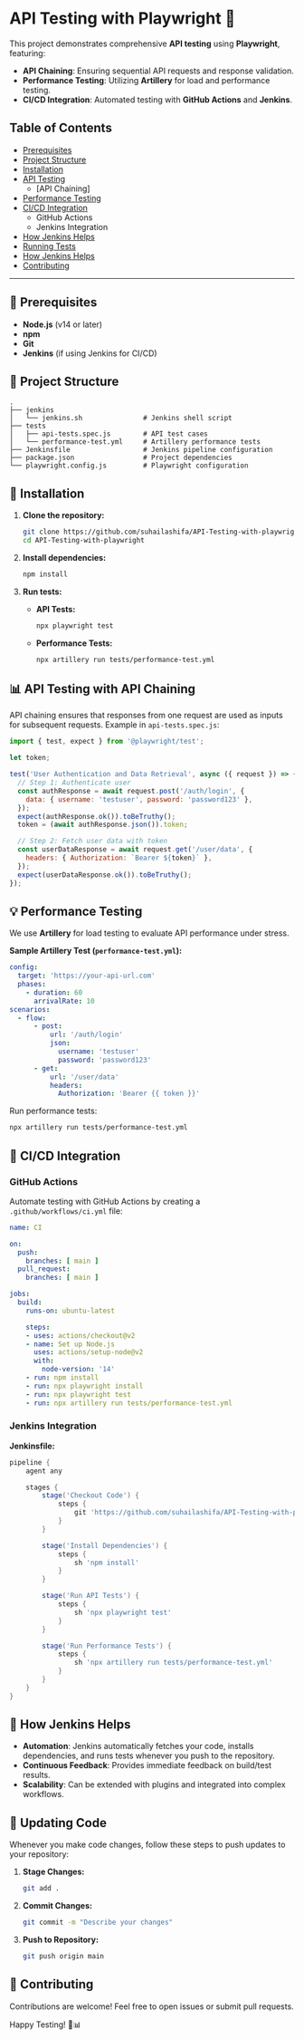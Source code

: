 # API Testing with Playwright 🚀

This project demonstrates comprehensive **API testing** using **Playwright**, featuring:

- **API Chaining**: Ensuring sequential API requests and response validation.
- **Performance Testing**: Utilizing **Artillery** for load and performance testing.
- **CI/CD Integration**: Automated testing with **GitHub Actions** and **Jenkins**.

## Table of Contents

- [Prerequisites](#prerequisites)
- [Project Structure](#project-structure)
- [Installation](#installation)
- [API Testing](#api-testing-with-api-chaining)
  - [API Chaining]
- [Performance Testing](#performance-testing)
- [CI/CD Integration](#ci/cd-integrations)
  - GitHub Actions
  - Jenkins Integration
- [How Jenkins Helps](#ci/cd-integrations)
- [Running Tests](#running-tests)
- [How Jenkins Helps](#how-jenkins-helps)
- [Contributing](#contributing)

---

## 🔧 Prerequisites

- **Node.js** (v14 or later)
- **npm**
- **Git**
- **Jenkins** (if using Jenkins for CI/CD)

## 📂 Project Structure

```plaintext
.
├── jenkins
│   └── jenkins.sh               # Jenkins shell script
├── tests
│   ├── api-tests.spec.js        # API test cases
│   └── performance-test.yml     # Artillery performance tests
├── Jenkinsfile                  # Jenkins pipeline configuration
├── package.json                 # Project dependencies
└── playwright.config.js         # Playwright configuration
```

## 🔄 Installation

1. **Clone the repository:**

   ```bash
   git clone https://github.com/suhailashifa/API-Testing-with-playwright.git
   cd API-Testing-with-playwright
   ```

2. **Install dependencies:**

   ```bash
   npm install
   ```

3. **Run tests:**

   - **API Tests:**
     ```bash
     npx playwright test
     ```
   - **Performance Tests:**
     ```bash
     npx artillery run tests/performance-test.yml
     ```

## 📊 API Testing with API Chaining

API chaining ensures that responses from one request are used as inputs for subsequent requests. Example in `api-tests.spec.js`:

```javascript
import { test, expect } from '@playwright/test';

let token;

test('User Authentication and Data Retrieval', async ({ request }) => {
  // Step 1: Authenticate user
  const authResponse = await request.post('/auth/login', {
    data: { username: 'testuser', password: 'password123' },
  });
  expect(authResponse.ok()).toBeTruthy();
  token = (await authResponse.json()).token;

  // Step 2: Fetch user data with token
  const userDataResponse = await request.get('/user/data', {
    headers: { Authorization: `Bearer ${token}` },
  });
  expect(userDataResponse.ok()).toBeTruthy();
});
```

## 💡 Performance Testing

We use **Artillery** for load testing to evaluate API performance under stress.

**Sample Artillery Test (`performance-test.yml`):**

```yaml
config:
  target: 'https://your-api-url.com'
  phases:
    - duration: 60
      arrivalRate: 10
scenarios:
  - flow:
      - post:
          url: '/auth/login'
          json:
            username: 'testuser'
            password: 'password123'
      - get:
          url: '/user/data'
          headers:
            Authorization: 'Bearer {{ token }}'
```

Run performance tests:

```bash
npx artillery run tests/performance-test.yml
```

## 🚀 CI/CD Integration

### GitHub Actions

Automate testing with GitHub Actions by creating a `.github/workflows/ci.yml` file:

```yaml
name: CI

on:
  push:
    branches: [ main ]
  pull_request:
    branches: [ main ]

jobs:
  build:
    runs-on: ubuntu-latest

    steps:
    - uses: actions/checkout@v2
    - name: Set up Node.js
      uses: actions/setup-node@v2
      with:
        node-version: '14'
    - run: npm install
    - run: npx playwright install
    - run: npx playwright test
    - run: npx artillery run tests/performance-test.yml
```

### Jenkins Integration

**Jenkinsfile:**

```groovy
pipeline {
    agent any

    stages {
        stage('Checkout Code') {
            steps {
                git 'https://github.com/suhailashifa/API-Testing-with-playwright'
            }
        }

        stage('Install Dependencies') {
            steps {
                sh 'npm install'
            }
        }

        stage('Run API Tests') {
            steps {
                sh 'npx playwright test'
            }
        }

        stage('Run Performance Tests') {
            steps {
                sh 'npx artillery run tests/performance-test.yml'
            }
        }
    }
}
```

## 🚀 How Jenkins Helps

- **Automation**: Jenkins automatically fetches your code, installs dependencies, and runs tests whenever you push to the repository.
- **Continuous Feedback**: Provides immediate feedback on build/test results.
- **Scalability**: Can be extended with plugins and integrated into complex workflows.

## 📅 Updating Code

Whenever you make code changes, follow these steps to push updates to your repository:

1. **Stage Changes:**
   ```bash
   git add .
   ```
2. **Commit Changes:**
   ```bash
   git commit -m "Describe your changes"
   ```
3. **Push to Repository:**
   ```bash
   git push origin main
   ```

## 🌟 Contributing

Contributions are welcome! Feel free to open issues or submit pull requests.


Happy Testing! 🚀📊
